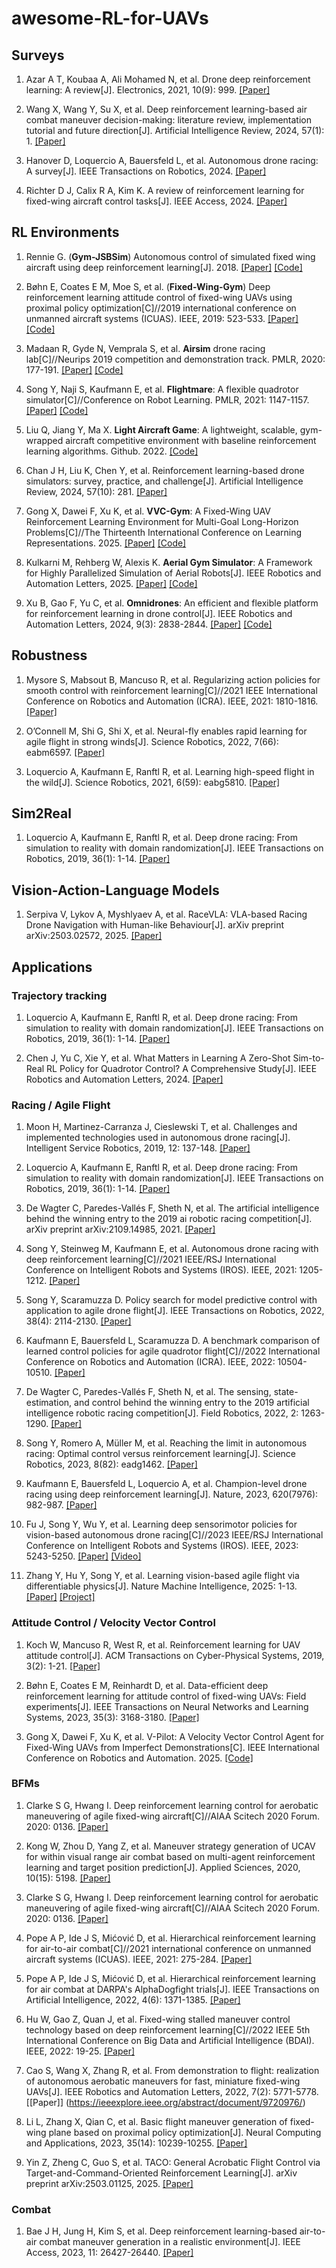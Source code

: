 # awesome-RL-for-UAVs

## Surveys

1. Azar A T, Koubaa A, Ali Mohamed N, et al. Drone deep reinforcement learning: A review[J]. Electronics, 2021, 10(9): 999. [[Paper]](https://www.mdpi.com/2079-9292/10/9/999/pdf)

2. Wang X, Wang Y, Su X, et al. Deep reinforcement learning-based air combat maneuver decision-making: literature review, implementation tutorial and future direction[J]. Artificial Intelligence Review, 2024, 57(1): 1. [[Paper]](https://link.springer.com/content/pdf/10.1007/s10462-023-10620-2.pdf)

3. Hanover D, Loquercio A, Bauersfeld L, et al. Autonomous drone racing: A survey[J]. IEEE Transactions on Robotics, 2024. [[Paper]](https://ieeexplore.ieee.org/abstract/document/10530312/)

4. Richter D J, Calix R A, Kim K. A review of reinforcement learning for fixed-wing aircraft control tasks[J]. IEEE Access, 2024. [[Paper]](https://ieeexplore.ieee.org/abstract/document/10609369/)

## RL Environments

1. Rennie G. (**Gym-JSBSim**) Autonomous control of simulated fixed wing aircraft using deep reinforcement learning[J]. 2018. [[Paper]](https://researchportal.bath.ac.uk/files/216919613/Rennie_Gordon.pdf) [[Code]](https://github.com/Gor-Ren/gym-jsbsim)

2. Bøhn E, Coates E M, Moe S, et al. (**Fixed-Wing-Gym**) Deep reinforcement learning attitude control of fixed-wing UAVs using proximal policy optimization[C]//2019 international conference on unmanned aircraft systems (ICUAS). IEEE, 2019: 523-533. [[Paper]](https://arxiv.org/pdf/1911.05478) [[Code]](https://github.com/eivindeb/fixed-wing-gym)

3. Madaan R, Gyde N, Vemprala S, et al. **Airsim** drone racing lab[C]//Neurips 2019 competition and demonstration track. PMLR, 2020: 177-191. [[Paper]](http://proceedings.mlr.press/v123/madaan20a.html) [[Code]](https://github.com/microsoft/AirSim-NeurIPS2019-Drone-Racing)

4. Song Y, Naji S, Kaufmann E, et al. **Flightmare**: A flexible quadrotor simulator[C]//Conference on Robot Learning. PMLR, 2021: 1147-1157. [[Paper]](https://proceedings.mlr.press/v155/song21a/song21a.pdf) [[Code]](https://github.com/uzh-rpg/flightmare)

5. Liu Q, Jiang Y, Ma X. **Light Aircraft Game**: A lightweight, scalable, gym-wrapped aircraft competitive environment with baseline reinforcement learning algorithms. Github. 2022. [[Code]](https://github.com/liuqh16/LAG)

6. Chan J H, Liu K, Chen Y, et al. Reinforcement learning-based drone simulators: survey, practice, and challenge[J]. Artificial Intelligence Review, 2024, 57(10): 281. [[Paper]](https://link.springer.com/article/10.1007/s10462-024-10933-w)

7. Gong X, Dawei F, Xu K, et al. **VVC-Gym**: A Fixed-Wing UAV Reinforcement Learning Environment for Multi-Goal Long-Horizon Problems[C]//The Thirteenth International Conference on Learning Representations. 2025. [[Paper]](https://openreview.net/pdf?id=5xSRg3eYZz) [[Code]](https://github.com/GongXudong/fly-craft)

8. Kulkarni M, Rehberg W, Alexis K. **Aerial Gym Simulator**: A Framework for Highly Parallelized Simulation of Aerial Robots[J]. IEEE Robotics and Automation Letters, 2025. [[Paper]](https://ieeexplore.ieee.org/abstract/document/10910148/) [[Code]](https://github.com/ntnu-arl/aerial_gym_simulator)

9. Xu B, Gao F, Yu C, et al. **Omnidrones**: An efficient and flexible platform for reinforcement learning in drone control[J]. IEEE Robotics and Automation Letters, 2024, 9(3): 2838-2844. [[Paper]](https://ieeexplore.ieee.org/iel7/7083369/7339444/10409589.pdf) [[Code]](https://github.com/btx0424/OmniDrones)

## Robustness

1. Mysore S, Mabsout B, Mancuso R, et al. Regularizing action policies for smooth control with reinforcement learning[C]//2021 IEEE International Conference on Robotics and Automation (ICRA). IEEE, 2021: 1810-1816. [[Paper]](https://ieeexplore.ieee.org/abstract/document/9561138/)

2. O’Connell M, Shi G, Shi X, et al. Neural-fly enables rapid learning for agile flight in strong winds[J]. Science Robotics, 2022, 7(66): eabm6597. [[Paper]](https://www.science.org/doi/abs/10.1126/scirobotics.abm6597)

3. Loquercio A, Kaufmann E, Ranftl R, et al. Learning high-speed flight in the wild[J]. Science Robotics, 2021, 6(59): eabg5810. [[Paper]](https://www.science.org/doi/abs/10.1126/scirobotics.abg5810)

## Sim2Real

1. Loquercio A, Kaufmann E, Ranftl R, et al. Deep drone racing: From simulation to reality with domain randomization[J]. IEEE Transactions on Robotics, 2019, 36(1): 1-14. [[Paper]](https://arxiv.org/pdf/1905.09727)

## Vision-Action-Language Models

1. Serpiva V, Lykov A, Myshlyaev A, et al. RaceVLA: VLA-based Racing Drone Navigation with Human-like Behaviour[J]. arXiv preprint arXiv:2503.02572, 2025. [[Paper]](https://arxiv.org/pdf/2503.02572)

## Applications

### Trajectory tracking

1. Loquercio A, Kaufmann E, Ranftl R, et al. Deep drone racing: From simulation to reality with domain randomization[J]. IEEE Transactions on Robotics, 2019, 36(1): 1-14. [[Paper]](https://ieeexplore.ieee.org/abstract/document/8877728)

2. Chen J, Yu C, Xie Y, et al. What Matters in Learning A Zero-Shot Sim-to-Real RL Policy for Quadrotor Control? A Comprehensive Study[J]. IEEE Robotics and Automation Letters, 2024. [[Paper]](https://arxiv.org/abs/2412.11764)

### Racing / Agile Flight

1. Moon H, Martinez-Carranza J, Cieslewski T, et al. Challenges and implemented technologies used in autonomous drone racing[J]. Intelligent Service Robotics, 2019, 12: 137-148. [[Paper]](https://www.zora.uzh.ch/id/eprint/197752/1/ISR19_Moon.pdf)

2. Loquercio A, Kaufmann E, Ranftl R, et al. Deep drone racing: From simulation to reality with domain randomization[J]. IEEE Transactions on Robotics, 2019, 36(1): 1-14. [[Paper]](https://ieeexplore.ieee.org/abstract/document/8877728)

3. De Wagter C, Paredes-Vallés F, Sheth N, et al. The artificial intelligence behind the winning entry to the 2019 ai robotic racing competition[J]. arXiv preprint arXiv:2109.14985, 2021. [[Paper]](https://arxiv.org/abs/2109.14985)

4. Song Y, Steinweg M, Kaufmann E, et al. Autonomous drone racing with deep reinforcement learning[C]//2021 IEEE/RSJ International Conference on Intelligent Robots and Systems (IROS). IEEE, 2021: 1205-1212. [[Paper]](https://arxiv.org/abs/2109.14985)

5. Song Y, Scaramuzza D. Policy search for model predictive control with application to agile drone flight[J]. IEEE Transactions on Robotics, 2022, 38(4): 2114-2130. [[Paper]](https://ieeexplore.ieee.org/abstract/document/9719129/)

6. Kaufmann E, Bauersfeld L, Scaramuzza D. A benchmark comparison of learned control policies for agile quadrotor flight[C]//2022 International Conference on Robotics and Automation (ICRA). IEEE, 2022: 10504-10510. [[Paper]](https://ieeexplore.ieee.org/abstract/document/9811564/)

7. De Wagter C, Paredes-Vallés F, Sheth N, et al. The sensing, state-estimation, and control behind the winning entry to the 2019 artificial intelligence robotic racing competition[J]. Field Robotics, 2022, 2: 1263-1290. [[Paper]](https://ieeexplore.ieee.org/iel8/10854677/10875999/10876009.pdf)

8. Song Y, Romero A, Müller M, et al. Reaching the limit in autonomous racing: Optimal control versus reinforcement learning[J]. Science Robotics, 2023, 8(82): eadg1462. [[Paper]](https://www.science.org/doi/abs/10.1126/scirobotics.adg1462)

9. Kaufmann E, Bauersfeld L, Loquercio A, et al. Champion-level drone racing using deep reinforcement learning[J]. Nature, 2023, 620(7976): 982-987. [[Paper]](https://www.nature.com/articles/s41586-023-06419-4)

10. Fu J, Song Y, Wu Y, et al. Learning deep sensorimotor policies for vision-based autonomous drone racing[C]//2023 IEEE/RSJ International Conference on Intelligent Robots and Systems (IROS). IEEE, 2023: 5243-5250. [[Paper]](https://ieeexplore.ieee.org/abstract/document/10341805/) [[Video]](https://youtu.be/AX_fcnW9yqE)

11. Zhang Y, Hu Y, Song Y, et al. Learning vision-based agile flight via differentiable physics[J]. Nature Machine Intelligence, 2025: 1-13. [[Paper]](https://www.nature.com/articles/s42256-025-01048-0) [[Project]](https://henryhuyu.github.io/DiffPhysDrone_Web/)

### Attitude Control / Velocity Vector Control

1. Koch W, Mancuso R, West R, et al. Reinforcement learning for UAV attitude control[J]. ACM Transactions on Cyber-Physical Systems, 2019, 3(2): 1-21. [[Paper]](https://dl.acm.org/doi/pdf/10.1145/3301273)

2. Bøhn E, Coates E M, Reinhardt D, et al. Data-efficient deep reinforcement learning for attitude control of fixed-wing UAVs: Field experiments[J]. IEEE Transactions on Neural Networks and Learning Systems, 2023, 35(3): 3168-3180. [[Paper]](https://arxiv.org/pdf/2111.04153)

3. Gong X, Dawei F, Xu K, et al. V-Pilot: A Velocity Vector Control Agent for Fixed-Wing UAVs from Imperfect Demonstrations[C]. IEEE International Conference on Robotics and Automation. 2025. [[Code]](https://github.com/GongXudong/fly-craft-examples)

### BFMs

1. Clarke S G, Hwang I. Deep reinforcement learning control for aerobatic maneuvering of agile fixed-wing aircraft[C]//AIAA Scitech 2020 Forum. 2020: 0136. [[Paper]](https://arc.aiaa.org/doi/abs/10.2514/6.2020-0136)

2. Kong W, Zhou D, Yang Z, et al. Maneuver strategy generation of UCAV for within visual range air combat based on multi-agent reinforcement learning and target position prediction[J]. Applied Sciences, 2020, 10(15): 5198. [[Paper]](https://www.mdpi.com/2076-3417/10/15/5198)

3. Clarke S G, Hwang I. Deep reinforcement learning control for aerobatic maneuvering of agile fixed-wing aircraft[C]//AIAA Scitech 2020 Forum. 2020: 0136. [[Paper]](https://arc.aiaa.org/doi/abs/10.2514/6.2020-0136)

4. Pope A P, Ide J S, Mićović D, et al. Hierarchical reinforcement learning for air-to-air combat[C]//2021 international conference on unmanned aircraft systems (ICUAS). IEEE, 2021: 275-284. [[Paper]](https://arxiv.org/pdf/2105.00990)

5. Pope A P, Ide J S, Mićović D, et al. Hierarchical reinforcement learning for air combat at DARPA's AlphaDogfight trials[J]. IEEE Transactions on Artificial Intelligence, 2022, 4(6): 1371-1385. [[Paper]](https://ieeexplore.ieee.org/abstract/document/9950612/)

6. Hu W, Gao Z, Quan J, et al. Fixed-wing stalled maneuver control technology based on deep reinforcement learning[C]//2022 IEEE 5th International Conference on Big Data and Artificial Intelligence (BDAI). IEEE, 2022: 19-25. [[Paper]](https://ieeexplore.ieee.org/abstract/document/9862674/)

7. Cao S, Wang X, Zhang R, et al. From demonstration to flight: realization of autonomous aerobatic maneuvers for fast, miniature fixed-wing UAVs[J]. IEEE Robotics and Automation Letters, 2022, 7(2): 5771-5778. [[Paper]] (https://ieeexplore.ieee.org/abstract/document/9720976/)

8. Li L, Zhang X, Qian C, et al. Basic flight maneuver generation of fixed-wing plane based on proximal policy optimization[J]. Neural Computing and Applications, 2023, 35(14): 10239-10255. [[Paper]](https://link.springer.com/article/10.1007/s00521-023-08232-6)

9. Yin Z, Zheng C, Guo S, et al. TACO: General Acrobatic Flight Control via Target-and-Command-Oriented Reinforcement Learning[J]. arXiv preprint arXiv:2503.01125, 2025. [[Paper]](https://arxiv.org/abs/2503.01125)

### Combat

1. Bae J H, Jung H, Kim S, et al. Deep reinforcement learning-based air-to-air combat maneuver generation in a realistic environment[J]. IEEE Access, 2023, 11: 26427-26440. [[Paper]](https://ieeexplore.ieee.org/abstract/document/10072404/)
